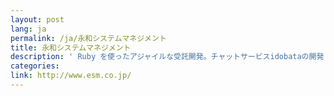 ```yaml
---
layout: post
lang: ja
permalink: /ja/永和システムマネジメント
title: 永和システムマネジメント
description: ' Ruby を使ったアジャイルな受託開発。チャットサービスidobataの開発・運営。 '
categories: 
link: http://www.esm.co.jp/
---
```

